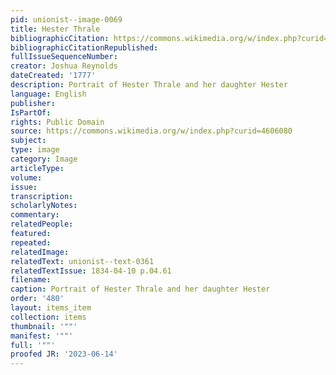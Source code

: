 ```yaml
---
pid: unionist--image-0069
title: Hester Thrale
bibliographicCitation: https://commons.wikimedia.org/w/index.php?curid=4606080
bibliographicCitationRepublished: 
fullIssueSequenceNumber: 
creator: Joshua Reynolds
dateCreated: '1777'
description: Portrait of Hester Thrale and her daughter Hester
language: English
publisher: 
IsPartOf: 
rights: Public Domain
source: https://commons.wikimedia.org/w/index.php?curid=4606080
subject: 
type: image
category: Image
articleType: 
volume: 
issue: 
transcription: 
scholarlyNotes: 
commentary: 
relatedPeople: 
featured: 
repeated: 
relatedImage: 
relatedText: unionist--text-0361
relatedTextIssue: 1834-04-10 p.04.61
filename: 
caption: Portrait of Hester Thrale and her daughter Hester
order: '480'
layout: items_item
collection: items
thumbnail: '""'
manifest: '""'
full: '""'
proofed JR: '2023-06-14'
---
```


